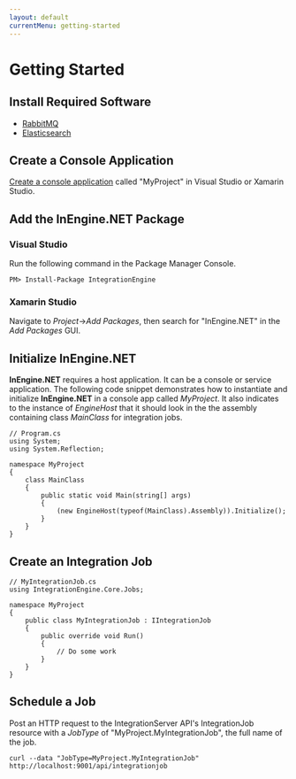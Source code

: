 ```yaml
---
layout: default
currentMenu: getting-started
---
```


# Getting Started

## Install Required Software

* [RabbitMQ](http://www.rabbitmq.com/download.html)
* [Elasticsearch](http://www.elasticsearch.org/overview/elkdownloads/)

## Create a Console Application

[Create a console application](http://msdn.microsoft.com/en-us/library/k1sx6ed2.aspx) called "MyProject" in Visual Studio or Xamarin Studio. 

## Add the InEngine.NET Package 

### Visual Studio
Run the following command in the Package Manager Console.
```
PM> Install-Package IntegrationEngine
```

### Xamarin Studio
Navigate to _Project_&#8594;_Add Packages_, then search for "InEngine.NET" in the _Add Packages_ GUI.

## Initialize InEngine.NET
__InEngine.NET__ requires a host application. 
It can be a console or service application.
The following code snippet demonstrates how to instantiate and initialize __InEngine.NET__ in a console app called _MyProject_.
It also indicates to the instance of _EngineHost_ that it should look in the the assembly containing class _MainClass_
for integration jobs.

```
// Program.cs
using System;
using System.Reflection;

namespace MyProject
{
    class MainClass
    {
        public static void Main(string[] args)
        {
            (new EngineHost(typeof(MainClass).Assembly)).Initialize();
        }
    }
}
```

## Create an Integration Job

```
// MyIntegrationJob.cs
using IntegrationEngine.Core.Jobs;

namespace MyProject
{
    public class MyIntegrationJob : IIntegrationJob
    {
        public override void Run()
        {
            // Do some work
        }
    }
}
```

## Schedule a Job
Post an HTTP request to the IntegrationServer API's IntegrationJob resource with a _JobType_ of 
"MyProject.MyIntegrationJob", the full name of the job.  

```
curl --data "JobType=MyProject.MyIntegrationJob" http://localhost:9001/api/integrationjob
```
